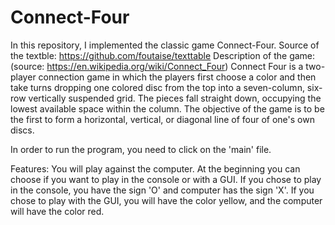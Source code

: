 # Connect-Four

In this repository, I implemented the classic game Connect-Four.
Source of the textble: https://github.com/foutaise/texttable
Description of the game: (source: https://en.wikipedia.org/wiki/Connect_Four)
Connect Four is a two-player connection game in which the players first choose a color and then take turns dropping one colored disc from the top into a seven-column, six-row vertically suspended grid. The pieces fall straight down, occupying the lowest available space within the column. The objective of the game is to be the first to form a horizontal, vertical, or diagonal line of four of one's own discs.

In order to run the program, you need to click on the 'main' file.

Features:
You will play against the computer.
At the beginning you can choose if you want to play in the console or with a GUI.
If you chose to play in the console, you have the sign 'O' and computer has the sign 'X'.
If you chose to play with the GUI, you will have the color yellow, and the computer will have the color red.
